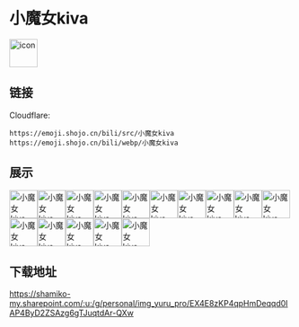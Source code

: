 # 小魔女kiva
<img src="https://emoji.shojo.cn/bili/src/小魔女kiva/icon.png" width="50" height="50" alt="icon">

## 链接
Cloudflare:
```
https://emoji.shojo.cn/bili/src/小魔女kiva
https://emoji.shojo.cn/bili/webp/小魔女kiva
```
## 展示
<img src="https://emoji.shojo.cn/bili/src/小魔女kiva/小魔女kiva-快逃.png" width="50" height="50" alt="小魔女kiva-快逃"><img src="https://emoji.shojo.cn/bili/src/小魔女kiva/小魔女kiva-扯脸.png" width="50" height="50" alt="小魔女kiva-扯脸"><img src="https://emoji.shojo.cn/bili/src/小魔女kiva/小魔女kiva-铁灭.png" width="50" height="50" alt="小魔女kiva-铁灭"><img src="https://emoji.shojo.cn/bili/src/小魔女kiva/小魔女kiva-加载失败.png" width="50" height="50" alt="小魔女kiva-加载失败"><img src="https://emoji.shojo.cn/bili/src/小魔女kiva/小魔女kiva-我有个朋友.png" width="50" height="50" alt="小魔女kiva-我有个朋友"><img src="https://emoji.shojo.cn/bili/src/小魔女kiva/小魔女kiva-喝茶.png" width="50" height="50" alt="小魔女kiva-喝茶"><img src="https://emoji.shojo.cn/bili/src/小魔女kiva/小魔女kiva-可爱.png" width="50" height="50" alt="小魔女kiva-可爱"><img src="https://emoji.shojo.cn/bili/src/小魔女kiva/小魔女kiva-安排.png" width="50" height="50" alt="小魔女kiva-安排"><img src="https://emoji.shojo.cn/bili/src/小魔女kiva/小魔女kiva-大脑过载.png" width="50" height="50" alt="小魔女kiva-大脑过载"><img src="https://emoji.shojo.cn/bili/src/小魔女kiva/小魔女kiva-无语.png" width="50" height="50" alt="小魔女kiva-无语"><img src="https://emoji.shojo.cn/bili/src/小魔女kiva/小魔女kiva-不够.png" width="50" height="50" alt="小魔女kiva-不够"><img src="https://emoji.shojo.cn/bili/src/小魔女kiva/小魔女kiva-看戏.png" width="50" height="50" alt="小魔女kiva-看戏"><img src="https://emoji.shojo.cn/bili/src/小魔女kiva/小魔女kiva-可怜巴巴.png" width="50" height="50" alt="小魔女kiva-可怜巴巴"><img src="https://emoji.shojo.cn/bili/src/小魔女kiva/小魔女kiva-就这.png" width="50" height="50" alt="小魔女kiva-就这"><img src="https://emoji.shojo.cn/bili/src/小魔女kiva/小魔女kiva-哇.png" width="50" height="50" alt="小魔女kiva-哇">

## 下载地址

https://shamiko-my.sharepoint.com/:u:/g/personal/img_yuru_pro/EX4E8zKP4qpHmDeqqd0IAP4ByD2ZSAzg6gTJuqtdAr-QXw